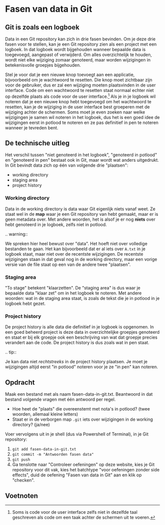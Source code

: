 # Fasen van data in Git

## Git is zoals een logboek
Data in een Git repository kan zich in drie fasen bevinden. Om je deze drie fasen voor te stellen, kan je een Git repository zien als een project met een logboek. In dat logboek wordt bijgehouden wanneer bepaalde data is toegevoegd, aangepast of verwijderd. Om alles overzichtelijk te houden, wordt niet elke wijziging zomaar genoteerd, maar worden wijzigingen in betekenisvolle groepjes bijgehouden.

Stel je voor dat je een nieuwe knop toevoegt aan een applicatie, bijvoorbeeld om je wachtwoord te resetten. Die knop moet zichtbaar zijn voor de gebruiker, dus er zal een wijziging moeten plaatsvinden in de user interface. Code om een wachtwoord te resetten staat normaal echter niet op dezelfde plaats als code voor de user interface.[^1] Als je in je logboek wil noteren dat je een nieuwe knop hebt toegevoegd om het wachtwoord te resetten, kan je de wijziging in de user interface best groeperen met de wijziging achter de schermen. Soms moet je even zoeken naar welke wijzigingen je samen wil noteren in het logboek, dus het is een goed idee de wijzigingen eerst in potlood te noteren en ze pas definitief in pen te noteren wanneer je tevreden bent.

## De technische uitleg
Het verschil tussen "niet genoteerd in het logboek", "genoteerd in potlood" en "genoteerd in pen" bestaat ook in Git, maar wordt wat anders uitgedrukt. In Git bevindt data zich op één van volgende drie "plaatsen":

* working directory
* staging area
* project history

### Working directory
Data in de working directory is data waar Git eigenlijk niets vanaf weet. Ze staat wel in de **map** waar je een Git repository van hebt gemaakt, maar er is geen metadata over. Met andere woorden, het is alsof je er nog **niets** over hebt genoteerd in je logboek, zelfs niet in potlood.

.. warning::

   We spreken hier heel bewust over "data". Het hoeft niet over volledige bestanden te gaan. Het kan bijvoorbeeld dat er al iets over `A.txt` in je logboek staat, maar niet over de recentste wijzigingen. De recentste wijzigingen staan in dat geval nog in de working directory, maar een vorige versie van de file staat op een van de andere twee "plaatsen".

### Staging area
"To stage" betekent "klaarzetten". De "staging area" is dus waar je bepaalde data "klaar zet" om in het logboek te noteren. Met andere woorden: wat in de staging area staat, is zoals de tekst die je in potlood in je logboek hebt gezet.

### Project history
De project history is alle data die definitief in je logboek is opgenomen. In een goed beheerd project is deze data in overzichtelijke groepjes genoteerd en staat er bij elk groepje ook een beschrijving van wat dat groepje precies verandert aan de code. De project history is dus zoals wat in pen staat.

.. tip::

   Je kan data niet *rechtstreeks* in de project history plaatsen. Je moet je wijzigingen altijd eerst "in potlood" noteren voor je ze "in pen" kan noteren.

## Opdracht
Maak een bestand met als naam fasen-data-in-git.txt. Beantwoord in dat bestand volgende vragen met één antwoord per regel.

* Hoe heet de "plaats" die overeenstemt met nota's in potlood? (twee woorden, allemaal kleine letters)
* Staat er in de verborgen map `.git` iets over wijzigingen in de working directory? (ja/nee)

Voer vervolgens uit in je shell (dus via Powershell of Terminal), in je Git repository:

1. `git add fasen-data-in-git.txt`
2. `git commit -m "Antwoorden fasen data"`
3. `git push`
4. Ga tenslotte naar "Controleer oefeningen" op deze website, kies je Git repository voor dit vak, kies het batchtype "voor oefeningen zonder side effects", duid de oefening "Fasen van data in Git" aan en klik op "checken".

## Voetnoten
[^1]: Soms is code voor de user interface zelfs niet in dezelfde taal geschreven als code om een taak achter de schermen uit te voeren.
